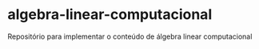# algebra-linear-computacional
Repositório para implementar o conteúdo de álgebra linear computacional
